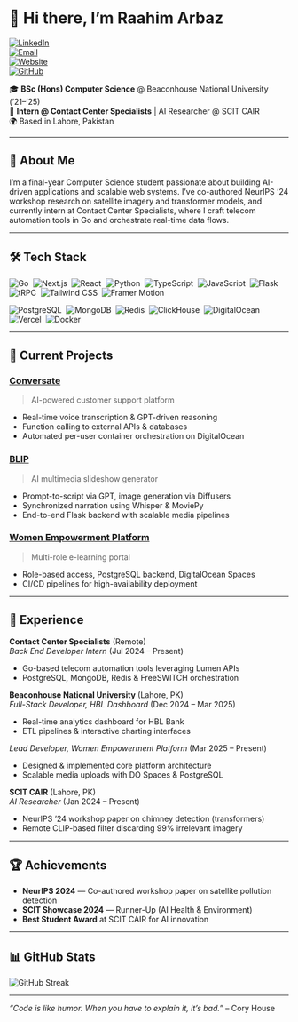 # 👋 Hi there, I’m Raahim Arbaz

[![LinkedIn](https://img.shields.io/badge/LinkedIn-%230077B5.svg?style=for-the-badge&logo=linkedin&logoColor=white)](https://www.linkedin.com/in/raahim-arbaz-7aa4a5327)  
[![Email](https://img.shields.io/badge/Email-raahim.arbaz22%40gmail.com-c14438?style=for-the-badge&logo=gmail&logoColor=white)](mailto:raahim.arbaz22@gmail.com)  
[![Website](https://img.shields.io/badge/Website-wetbnu.com-0a0a0a?style=for-the-badge&logo=netlify&logoColor=white)](https://wetbnu.com/)  
[![GitHub](https://img.shields.io/badge/GitHub-infiniV-181717?style=for-the-badge&logo=github&logoColor=white)](https://github.com/infiniV)

🎓 **BSc (Hons) Computer Science** @ Beaconhouse National University (’21–’25)  
💼 **Intern @ Contact Center Specialists** | AI Researcher @ SCIT CAIR  
🌍 Based in Lahore, Pakistan

---

## 🚀 About Me
I’m a final-year Computer Science student passionate about building AI-driven applications and scalable web systems. I’ve co-authored NeurIPS ’24 workshop research on satellite imagery and transformer models, and currently intern at Contact Center Specialists, where I craft telecom automation tools in Go and orchestrate real-time data flows.

---

## 🛠️ Tech Stack

<p>
  <img src="https://img.shields.io/badge/Go-%2300ADD8.svg?style=flat-square&logo=go&logoColor=white" alt="Go" />&nbsp;
  <img src="https://img.shields.io/badge/Next.js-black?style=flat-square&logo=next.js&logoColor=white" alt="Next.js" />&nbsp;
  <img src="https://img.shields.io/badge/React-%2320232a.svg?style=flat-square&logo=react&logoColor=%2361DAFB" alt="React" />&nbsp;
  <img src="https://img.shields.io/badge/Python-3670A0?style=flat-square&logo=python&logoColor=ffdd54" alt="Python" />&nbsp;
  <img src="https://img.shields.io/badge/TypeScript-%23007ACC.svg?style=flat-square&logo=typescript&logoColor=white" alt="TypeScript" />&nbsp;
  <img src="https://img.shields.io/badge/JavaScript-%23F7DF1E?style=flat-square&logo=javascript&logoColor=black" alt="JavaScript" />&nbsp;
  <img src="https://img.shields.io/badge/Flask-000000?style=flat-square&logo=flask&logoColor=white" alt="Flask" />&nbsp;
  <img src="https://img.shields.io/badge/TRPC-333333?style=flat-square&logo=trpc&logoColor=white" alt="tRPC" />&nbsp;
  <img src="https://img.shields.io/badge/Tailwind_CSS-%2338B2AC.svg?style=flat-square&logo=tailwind-css&logoColor=white" alt="Tailwind CSS" />&nbsp;
  <img src="https://img.shields.io/badge/Framer_Motion-F24E1E?style=flat-square&logo=framer&logoColor=white" alt="Framer Motion" />
</p>

<p>
  <img src="https://img.shields.io/badge/PostgreSQL-316192?style=flat-square&logo=postgresql&logoColor=white" alt="PostgreSQL" />&nbsp;
  <img src="https://img.shields.io/badge/MongoDB-47A248?style=flat-square&logo=mongodb&logoColor=white" alt="MongoDB" />&nbsp;
  <img src="https://img.shields.io/badge/Redis-DC382D?style=flat-square&logo=redis&logoColor=white" alt="Redis" />&nbsp;
  <img src="https://img.shields.io/badge/ClickHouse-%23F34B4B.svg?style=flat-square&logo=clickhouse&logoColor=white" alt="ClickHouse" />&nbsp;
  <img src="https://img.shields.io/badge/DigitalOcean-0080FF?style=flat-square&logo=digitalocean&logoColor=white" alt="DigitalOcean" />&nbsp;
  <img src="https://img.shields.io/badge/Vercel-%23000000.svg?style=flat-square&logo=vercel&logoColor=white" alt="Vercel" />&nbsp;
  <img src="https://img.shields.io/badge/Docker-%230db7ed.svg?style=flat-square&logo=docker&logoColor=white" alt="Docker" />
</p>

---

## 🔭 Current Projects

### [Conversate](https://conversate-wrld-xi.vercel.app/)  
> AI-powered customer support platform  
- Real-time voice transcription & GPT-driven reasoning  
- Function calling to external APIs & databases  
- Automated per-user container orchestration on DigitalOcean  

### [BLIP](https://blip-v2-front.vercel.app/)  
> AI multimedia slideshow generator  
- Prompt-to-script via GPT, image generation via Diffusers  
- Synchronized narration using Whisper & MoviePy  
- End-to-end Flask backend with scalable media pipelines  

### [Women Empowerment Platform](https://wetbnu.com/)  
> Multi-role e-learning portal  
- Role-based access, PostgreSQL backend, DigitalOcean Spaces  
- CI/CD pipelines for high-availability deployment  

---

## 💼 Experience

**Contact Center Specialists** (Remote)  
_Back End Developer Intern_ (Jul 2024 – Present)  
- Go-based telecom automation tools leveraging Lumen APIs  
- PostgreSQL, MongoDB, Redis & FreeSWITCH orchestration  

**Beaconhouse National University** (Lahore, PK)  
_Full-Stack Developer, HBL Dashboard_ (Dec 2024 – Mar 2025)  
- Real-time analytics dashboard for HBL Bank  
- ETL pipelines & interactive charting interfaces  

_Lead Developer, Women Empowerment Platform_ (Mar 2025 – Present)  
- Designed & implemented core platform architecture  
- Scalable media uploads with DO Spaces & PostgreSQL  

**SCIT CAIR** (Lahore, PK)  
_AI Researcher_ (Jan 2024 – Present)  
- NeurIPS ’24 workshop paper on chimney detection (transformers)  
- Remote CLIP-based filter discarding 99% irrelevant imagery  

---

## 🏆 Achievements

- **NeurIPS 2024** — Co-authored workshop paper on satellite pollution detection  
- **SCIT Showcase 2024** — Runner-Up (AI Health & Environment)  
- **Best Student Award** at SCIT CAIR for AI innovation  

---

## 📊 GitHub Stats

![GitHub Streak](https://github-readme-streak-stats.herokuapp.com/?user=infiniV&theme=tokyonight&hide_border=false)

---
*“Code is like humor. When you have to explain it, it’s bad.”* – Cory House  
